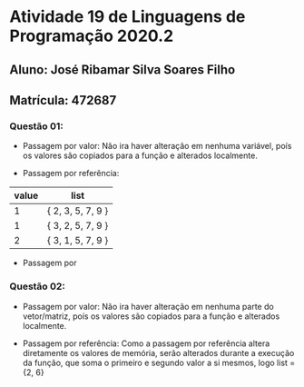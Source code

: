 # Atividade 19 de Linguagens de Programação 2020.2

## Aluno: José Ribamar Silva Soares Filho
## Matrícula: 472687

### Questão 01:

- Passagem por valor: Não ira haver alteração em nenhuma variável, poís os valores são copiados para a função e alterados localmente.

- Passagem por referência: 

value | list
------|-----
1 | { 2, 3, 5, 7, 9 }
1 | { 3, 2, 5, 7, 9 }
2 | { 3, 1, 5, 7, 9 }

- Passagem por 

### Questão 02:

- Passagem por valor: Não ira haver alteração em nenhuma parte do vetor/matriz, poís os valores são copiados para a função e alterados localmente.

- Passagem por referência: Como a passagem por referência altera diretamente os valores de memória, serão alterados durante a execução da função, que soma o primeiro e segundo valor a si mesmos, logo list = {2, 6}
